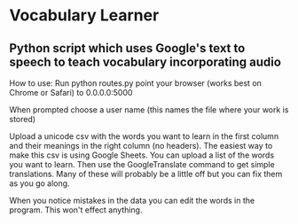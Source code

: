 # Vocabulary Learner
## Python script which uses Google's text to speech to teach vocabulary incorporating audio

How to use:
Run
python routes.py
point your browser (works best on Chrome or Safari) to 0.0.0.0:5000

When prompted choose a user name (this names the file where your work is stored)

Upload a unicode csv with the words you want to learn in the first column and their meanings in the right column (no headers).
The easiest way to make this csv is using Google Sheets. You can upload a list of the words you want to learn.
Then use the GoogleTranslate command to get simple translations. Many of these will probably be a little off but you can 
fix them as you go along.

When you notice mistakes in the data you can edit the words in the program. This won't effect anything.
